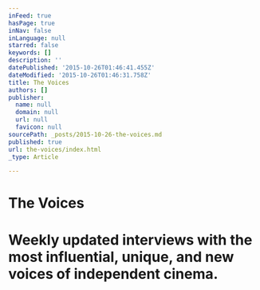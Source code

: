 ```yaml
---
inFeed: true
hasPage: true
inNav: false
inLanguage: null
starred: false
keywords: []
description: ''
datePublished: '2015-10-26T01:46:41.455Z'
dateModified: '2015-10-26T01:46:31.758Z'
title: The Voices
authors: []
publisher:
  name: null
  domain: null
  url: null
  favicon: null
sourcePath: _posts/2015-10-26-the-voices.md
published: true
url: the-voices/index.html
_type: Article

---
```

# **The Voices**

# Weekly updated interviews with the most influential, unique, and new voices of independent cinema.